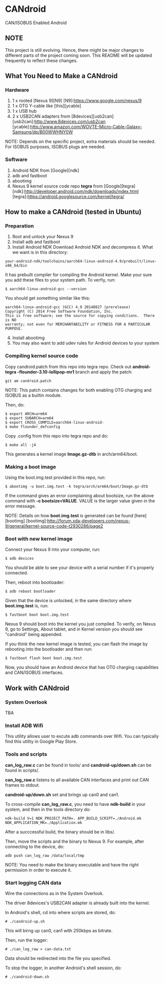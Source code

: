 # CANdroid
CAN/ISOBUS Enabled Android

## NOTE ##
This project is still evolving. Hence, there might be major changes to
different parts of the project coming soon. This README will be updated
frequently to reflect these changes.

## What You Need to Make a CANdroid ##

### Hardware ###
1. 1 x rooted [Nexus 9][N9] 
[N9]:https://www.google.com/nexus/9
2. 1 x OTG Y-cable like [this][ycable]
3. 1 x USB hub
4. 2 x USB2CAN adapters from [8devices][usb2can]
[usb2can]:http://www.8devices.com/usb2can
[ycable]:http://www.amazon.com/WOVTE-Micro-Cable-Galaxy-Samsung/dp/B00WWHNY0W

NOTE: Depends on the specific project, extra materials should be needed.
For ISOBUS purposes, ISOBUS plugs are needed.

### Software ###
1. Android NDK from [Google][ndk]
2. adb and fastboot
3. abootimg
4. Nexus 9 kernel source code repo **tegra** from [Google][tegra]
[ndk]:http://developer.android.com/ndk/downloads/index.html
[tegra]:https://android.googlesource.com/kernel/tegra/

## How to make a CANdroid (tested in Ubuntu) ##

### Preparation ###
1. Root and unlock your Nexus 9
2. Install adb and fastboot
3. Install Android NDK
Download Android NDK and decompress it. What we want is in this directory:
```shellsession
your-android-ndk/toolchains/aarch64-linux-android-4.9/prebuilt/linux-x86_64/bin
```
It has prebuilt compiler for compiling the Android kernel. Make your sure you
add these files to your system path. To verfiy, run:
```shellsession
$ aarch64-linux-android-gcc --version
```
You should get something similar like this:
```shellsession
aarch64-linux-android-gcc (GCC) 4.9 20140827 (prerelease)
Copyright (C) 2014 Free Software Foundation, Inc.
This is free software; see the source for copying conditions.  There is NO
warranty; not even for MERCHANTABILITY or FITNESS FOR A PARTICULAR PURPOSE.
```
4. Install abootimg
5. You may also want to add udev rules for Android devices to your system

### Compiling kernel source code ###
Copy candroid.patch from this repo into tegra repo. Check out **android-tegra
-flounder-3.10-lollipop-mr1** branch and apply the patch:
```shellsession
git am candroid.patch
``` 
NOTE: This patch contains changes for both enabling OTG charging and ISOBUS as
a builtin module.

Then, do:
```shellsession
$ export ARCH=arm64
$ export SUBARCH=arm64
$ export CROSS_COMPILE=aarch64-linux-android-
$ make flounder_defconfig
```
Copy .config from this repo into tegra repo and do:
```shellsession
$ make all -j4
```

This generates a kernel image **Image.gz-dtb** in arch/arm64/boot.

### Making a boot image ###
Using the boot.img.test provided in this repo, run:
```shellsession
$ abootimg -u boot.img.test -k tegra/arch/arm64/boot/Image.gz-dtb
```
If the command gives an error complaining about bootsize, run the above command
with **-c bootsize=VALUE**. VALUE is the larger value given in the error
message.

NOTE: Details on how **boot.img.test** is generated can be found [here][bootimg]
[bootimg]:http://forum.xda-developers.com/nexus-9/general/kernel-source-code-t2930286/page2

### Boot with new kernel image ###
Connect your Nexus 9 into your computer, run:
```shellsession
$ adb devices
```
You should be able to see your device with a serial number if it's properly
connected.

Then, reboot into bootloader:
```shellsession
$ adb reboot bootloader
```
Given that the device is unlocked, in the same directory where
**boot.img.test** is, run:
```shellsession
$ fastboot boot boot.img.test
```
Nexus 9 should boot into the kernel you just compiled. To verify, on Nexus 9,
go to Settings, About tablet, and in Kernel version you should see "candroid"
being appended.

If you think the new kernel image is tested, you can flash the image by
rebooting into the bootloader and then run:
```shellsession
$ fastboot flash boot boot.img.test
```

Now, you should have an Android device that has OTG charging capabilities and
CAN/ISOBUS interfaces.

## Work with CANdroid ##

### System Overlook ###
TBA

### Install ADB Wifi ###
This utility allows user to excute adb commands over Wifi.
You can typically find this utility in Google Play Store.

### Tools and scripts ###
**can_log_raw.c** can be found in tools/ and **candroid-up/down.sh** can be
found in scripts/.

**can_log_raw.c** listens to all available CAN interfaces and print out
CAN frames to stdout.

**candroid-up/down.sh** set and brings up can0 and can1.

To cross-compile **can_log_raw.c**, you need to have **ndk-build** in your
system, and then in the tools directory do:
```shellsession
ndk-build V=1 NDK_PROJECT_PATH=. APP_BUILD_SCRIPT=./Android.mk NDK_APPLICATION_MK=./Application.mk
```
After a succcessful build, the binary should be in libs/.

Then, move the scripts and the binary to Nexus 9. For example, after
connecting to the device, do:
```shellsession
adb push can_log_raw /data/local/tmp
```
NOTE: You need to make the binary executable and have the right permission
in order to execute it.

### Start logging CAN data ###
Wire the connections as in the System Overlook.

The driver 8devices's USB2CAN adapter is already built into the kernel.

In Android's shell, cd into where scripts are stored, do:
```shellsession
# ./candroid-up.sh
```
This will birng up can0, can1 with 250kbps as bitrate.

Then, run the logger:
```shellsession
# ./can_log_raw > can-data.txt
```
Data should be redirected into the file you specified.

To stop the logger, in another Android's shell session, do:
```shellsession
# ./candroid-down.sh
```













